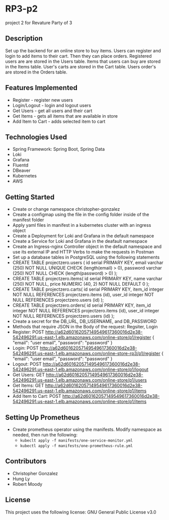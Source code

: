 # RP3-p2
project 2 for Revature Party of 3

## Description
Set up the backend for an online store to buy items. Users can register and login to add items to their cart. Then they can place orders. Registered users are are stored in the Users table. Items that 
users can buy are stored in the Items table. User's carts are stored in the Cart table. Users order's are stored in the Orders table.

## Features Implemented
* Register - register new users
* Login/Logout - login and logout users
* Get Users - get all users and their cart
* Get Items - gets all items that are available in store
* Add Item to Cart - adds selected item to cart

## Technologies Used
* Spring Framework: Spring Boot, Spring Data
* Loki
* Grafana
* Fluentd
* DBeaver
* Kubernetes
* AWS

## Getting Started
* Create or change namespace christopher-gonzalez
* Create a configmap using the file in the config folder inside of the manifest folder
* Apply yaml files in manifest in a kubernetes cluster with an ingress object
* Create a Deployment for Loki and Grafana in the default namespace
* Create a Service for Loki and Grafana in the deafault namespace
* Create an Ingress-nginx Controller object in the default namespace and use its external IP and HTTP Verbs to make the requests in Postman
* Set up a database tables in PostgreSQL using the following statements
* CREATE TABLE projectzero.users (
	id serial PRIMARY KEY,
	email varchar (250) NOT NULL UNIQUE CHECK (length(email) > 0),
	password varchar (250) NOT NULL CHECK (length(password) > 0)
);
* CREATE TABLE projectzero.items(
	id serial PRIMARY KEY,
	name varchar (250) NOT NULL,
	price NUMERIC (40, 2) NOT NULL DEFAULT 0
);
* CREATE TABLE projectzero.carts(
	id serial PRIMARY KEY,
	item_id integer NOT NULL REFERENCES projectzero.items (id),
	user_id integer NOT NULL REFERENCES projectzero.users (id)
);
* CREATE TABLE projectzero.orders(
	id serial PRIMARY KEY,
	item_id integer NOT NULL REFERENCES projectzero.items (id),
	user_id integer NOT NULL REFERENCES projectzero.users (id)
);
* Create a secret for the DB_URL, DB_USERNAME, and DB_PASSWORD
* Methods that require JSON in the Body of the request: Regsiter, Login
* Register: POST http://a62d60162057149549617360016d2e38-542496291.us-east-1.elb.amazonaws.com/online-store/p1/register
{
    "email": "user email",
    "password": "password"
}
* Login: POST http://a62d60162057149549617360016d2e38-542496291.us-east-1.elb.amazonaws.com/online-store-rp3/p1/register
{
    "email": "user email",
    "password": "password"
}
* Logout: POST http://a62d60162057149549617360016d2e38-542496291.us-east-1.elb.amazonaws.com/online-store/p1/logout
* Get Users: GET http://a62d60162057149549617360016d2e38-542496291.us-east-1.elb.amazonaws.com/online-store/p1/users
* Get Items: GET http://a62d60162057149549617360016d2e38-542496291.us-east-1.elb.amazonaws.com/online-store/p1/items
* Add Item to Cart: POST http://a62d60162057149549617360016d2e38-542496291.us-east-1.elb.amazonaws.com/online-store/p1/items

## Setting Up Prometheus
- Create prometheus operator using the manifests. Modify namespace as needed, then run the following:
	- `kubeclt apply -f manifests/one-service-monitor.yml`
	- `kubectl apply -f manifests/one-prometheus-rule.yml`

## Contributors
* Christopher Gonzalez
* Hung Ly
* Robert Moody

## License
This project uses the following license: GNU General Public License v3.0

